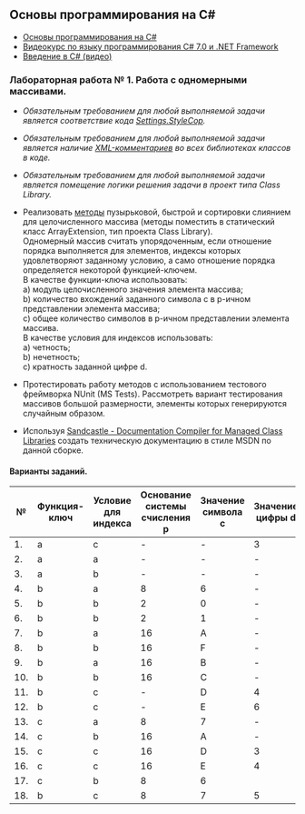 ## Основы программирования на C#

- [Основы программирования на С#](https://metanit.com/sharp/tutorial/1.5.php)
- [Видеокурс по языку программирования C# 7.0 и .NET Framework](https://www.youtube.com/playlist?list=PLL-k0Ff5RfqXGhAooRkUpzMLd6_Fpr13I)
- [ Введение в C# (видео)](https://stepik.org/lesson/59952/step/1?unit=37389)


### Лабораторная работа № 1. Работа с одномерными массивами.

- *Обязательным требованием для любой выполняемой задачи является соответствие кода [Settings.StyleCop](https://blog.submain.com/stylecop-detailed-guide/).*
- *Обязательным требованием для любой выполняемой задачи является наличие [XML-комментариев](https://docs.microsoft.com/ru-ru/dotnet/csharp/programming-guide/xmldoc/)  во всех библиотеках классов в коде.*
- *Обязательным требованием для любой выполняемой задачи является помещение логики решения задачи в проект типа  Class Library.*

- Реализовать [методы](https://visualgo.net/en/sorting?slide=1) пузырьковой, быстрой и сортировки слиянием для целочисленного массива (методы поместить в статический класс ArrayExtension, тип проекта Class Library).            
   Одномерный массив считать упорядоченным, если отношение порядка выполняется для элементов, индексы которых удовлетворяют заданному условию,  а само отношение порядка определяется некоторой функцией-ключем.       
   В качестве функции-ключа использовать:   
	a) модуль целочисленного значения элемента массива;  
	b) количество вхождений заданного символа c в p-ичном представлении элемента массива;   
	c) общее количество символов в p-ичном представлении элемента массива.   
   В качестве условия для индексов использовать:   
        a) четность;   
	b) нечетность;   
	c) кратность заданной цифре d.  
- Протестировать работу методов с использованием тестового фреймворка NUnit (MS Tests). Рассмотреть вариант тестирования массивов большой размерности, элементы которых генерируются случайным образом.    
- Используя [Sandcastle - Documentation Compiler for Managed Class Libraries](https://archive.codeplex.com/?p=sandcastle) создать техническую документацию в стиле MSDN по данной сборке. 

#### Варианты заданий.

| №	| Функция-ключ |	Условие для индекса	| Основание системы счисления p |	 Значение символа c | Значение цифры d |
| -------- | -------- | --------| --------|  -------- |  -------- |   
| 1. | a | c | - | - |	3 |
| 2. | a | a	| -	 | - |	- |
| 3.|	a | b	| - |	- |	- |
| 4. |	b | a	| 8 |	6 |	- |
| 5. |	b | b	| 2 |	0 |	- |
| 6. |	 b	| b	 |2 |	1 |	- |
| 7. |	b |	a |	16 |	A |	-|
| 8. |	b |	b |	16 |	F|	-|
| 9. |	b |	 a	 | 16 |	B  |	 -|
| 10. | b |	 b | 16|	 C	| - |
| 11. |	 b|	 c|	- |	D |	4 |
| 12.	| b	| c|	- |	 E|	 6|
|  13.| 	 c|	a|	8 |	7 	|- |
| 14.	| c	| b|	16| 	A |	 -|
|  15.| 	 c |	 c|	16	|D 	|3 |
| 16.|	 c	| c |	16 |	E	| 4|
| 17. |	 c|	 b|	8	|6 	||- |
|18. |	b 	| c|	8|	7| 	5 |
